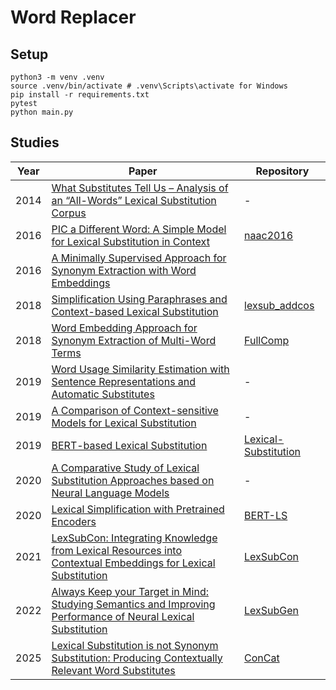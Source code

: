 # Word Replacer

## Setup
```
python3 -m venv .venv
source .venv/bin/activate # .venv\Scripts\activate for Windows
pip install -r requirements.txt
pytest
python main.py
```

## Studies
| Year | Paper                                                                                                                                                                          | Repository                                                               |
|------|--------------------------------------------------------------------------------------------------------------------------------------------------------------------------------|--------------------------------------------------------------------------|
| 2014 | [What Substitutes Tell Us – Analysis of an “All-Words” Lexical Substitution Corpus](https://aclanthology.org/E14-1057.pdf)                                                     | -                                                                        |
| 2016 | [PIC a Different Word: A Simple Model for Lexical Substitution in Context](https://aclanthology.org/N16-1131.pdf)                                                              | [naac2016](https://github.com/stephenroller/naacl2016)                   |
| 2016 | [A Minimally Supervised Approach for Synonym Extraction with Word Embeddings](http://archive.sciendo.com/PRALIN/pralin.2016.105.issue-1/pralin-2016-0006/pralin-2016-0006.pdf) |                                                                          |
| 2018 | [Simplification Using Paraphrases and Context-based Lexical Substitution](https://aclanthology.org/N18-1019.pdf)                                                               | [lexsub_addcos](https://github.com/acocos/lexsub_addcos)                 |
| 2018 | [Word Embedding Approach for Synonym Extraction of Multi-Word Terms](https://aclanthology.org/L18-1045.pdf)                                                                    | [FullComp](https://github.com/hazemAmir/FullComp)                        |
| 2019 | [Word Usage Similarity Estimation with Sentence Representations and Automatic Substitutes](https://arxiv.org/pdf/1905.08377)                                                   | -                                                                        |
| 2019 | [A Comparison of Context-sensitive Models for Lexical Substitution](https://aclanthology.org/W19-0423.pdf)                                                                     | -                                                                        |
| 2019 | [BERT-based Lexical Substitution](https://scispace.com/pdf/bert-based-lexical-substitution-5exma7z6jr.pdf)                                                                     | [Lexical-Substitution](https://github.com/jvladika/Lexical-Substitution) |
| 2020 | [A Comparative Study of Lexical Substitution Approaches based on Neural Language Models](https://arxiv.org/pdf/2006.00031)                                                     | -                                                                        |
| 2020 | [Lexical Simplification with Pretrained Encoders](http://arxiv.org/pdf/1907.06226)                                                                                             | [BERT-LS](https://github.com/qiang2100/BERT-LS)                          |
| 2021 | [LexSubCon: Integrating Knowledge from Lexical Resources into Contextual Embeddings for Lexical Substitution](https://arxiv.org/pdf/2107.05132)                                | [LexSubCon](https://github.com/gmichalo/LexSubCon)                       |
| 2022 | [Always Keep your Target in Mind: Studying Semantics and Improving Performance of Neural Lexical Substitution](https://aclanthology.org/2020.coling-main.107.pdf)              | [LexSubGen](https://github.com/Samsung/LexSubGen)                        |
| 2025 | [Lexical Substitution is not Synonym Substitution: Producing Contextually Relevant Word Substitutes](https://arxiv.org/pdf/2502.04173)                                         | [ConCat](https://github.com/sebischair/ConCat)                           |
